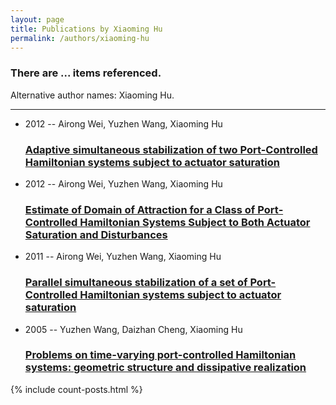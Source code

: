```yaml
---
layout: page
title: Publications by Xiaoming Hu
permalink: /authors/xiaoming-hu
---
```


<h3 id="number-posts">There are ... items referenced.</h3>
<p id='info-authors'>Alternative author names: Xiaoming Hu.</p>
<hr />
<ul class="post-list">
<li><span class='post-meta'>2012 -- Airong Wei, Yuzhen Wang, Xiaoming Hu</span><h3><a class='post-link' href="{{ site.baseurl }}/adaptive-simultaneous-stabilization-of-two-port-controlled-hamiltonian-systems-subject-to-actuator-saturation">Adaptive simultaneous stabilization of two Port-Controlled Hamiltonian systems subject to actuator saturation</a></h3></li>
<li><span class='post-meta'>2012 -- Airong Wei, Yuzhen Wang, Xiaoming Hu</span><h3><a class='post-link' href="{{ site.baseurl }}/estimate-of-domain-of-attraction-for-a-class-of-port-controlled-hamiltonian-systems-subject-to-both-actuator-saturation-and-disturbances">Estimate of Domain of Attraction for a Class of Port‐Controlled Hamiltonian Systems Subject to Both Actuator Saturation and Disturbances</a></h3></li>
<li><span class='post-meta'>2011 -- Airong Wei, Yuzhen Wang, Xiaoming Hu</span><h3><a class='post-link' href="{{ site.baseurl }}/parallel-simultaneous-stabilization-of-a-set-of-port-controlled-hamiltonian-systems-subject-to-actuator-saturation">Parallel simultaneous stabilization of a set of Port-Controlled Hamiltonian systems subject to actuator saturation</a></h3></li>
<li><span class='post-meta'>2005 -- Yuzhen Wang, Daizhan Cheng, Xiaoming Hu</span><h3><a class='post-link' href="{{ site.baseurl }}/problems-on-time-varying-port-controlled-hamiltonian-systems-geometric-structure-and-dissipative-realization">Problems on time-varying port-controlled Hamiltonian systems: geometric structure and dissipative realization</a></h3></li>

</ul>
{% include count-posts.html %}

